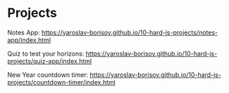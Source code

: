 # Projects

Notes App:
https://yaroslav-borisov.github.io/10-hard-js-projects/notes-app/index.html

Quiz to test your horizons:
https://yaroslav-borisov.github.io/10-hard-js-projects/quiz-app/index.html

New Year countdown timer: 
https://yaroslav-borisov.github.io/10-hard-js-projects/countdown-timer/index.html
